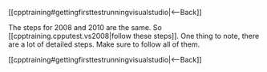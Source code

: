 [[cpptraining#gettingfirsttestrunningvisualstudio|<--Back]]

The steps for 2008 and 2010 are the same. So [[cpptraining.cpputest.vs2008|follow these steps]]. One thing to note, there are a lot of detailed steps. Make sure to follow all of them.

[[cpptraining#gettingfirsttestrunningvisualstudio|<--Back]]
